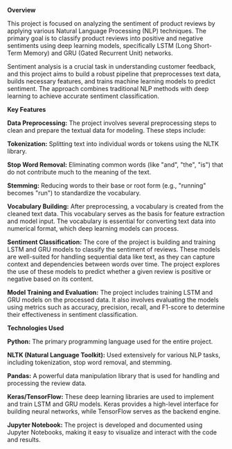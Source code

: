 **Overview**

This project is focused on analyzing the sentiment of product reviews by applying various Natural Language Processing (NLP) techniques. The primary goal is to classify product reviews into positive and negative sentiments using deep learning models, specifically LSTM (Long Short-Term Memory) and GRU (Gated Recurrent Unit) networks.

Sentiment analysis is a crucial task in understanding customer feedback, and this project aims to build a robust pipeline that preprocesses text data, builds necessary features, and trains machine learning models to predict sentiment. The approach combines traditional NLP methods with deep learning to achieve accurate sentiment classification.

**Key Features**

**Data Preprocessing:** The project involves several preprocessing steps to clean and prepare the textual data for modeling. These steps include:

**Tokenization:** Splitting text into individual words or tokens using the NLTK library.

**Stop Word Removal:** Eliminating common words (like "and", "the", "is") that do not contribute much to the meaning of the text.

**Stemming:** Reducing words to their base or root form (e.g., "running" becomes "run") to standardize the vocabulary.

**Vocabulary Building:** After preprocessing, a vocabulary is created from the cleaned text data. This vocabulary serves as the basis for feature extraction and model input. The vocabulary is essential for converting text data into numerical format, which deep learning models can process.

**Sentiment Classification:** The core of the project is building and training LSTM and GRU models to classify the sentiment of reviews. These models are well-suited for handling sequential data like text, as they can capture context and dependencies between words over time. The project explores the use of these models to predict whether a given review is positive or negative based on its content.

**Model Training and Evaluation:** The project includes training LSTM and GRU models on the processed data. It also involves evaluating the models using metrics such as accuracy, precision, recall, and F1-score to determine their effectiveness in sentiment classification.

**Technologies Used**

**Python:** The primary programming language used for the entire project.

**NLTK (Natural Language Toolkit):** Used extensively for various NLP tasks, including tokenization, stop word removal, and stemming.

**Pandas:** A powerful data manipulation library that is used for handling and processing the review data.

**Keras/TensorFlow:** These deep learning libraries are used to implement and train LSTM and GRU models. Keras provides a high-level interface for building neural networks, while TensorFlow serves as the backend engine.

**Jupyter Notebook:** The project is developed and documented using Jupyter Notebooks, making it easy to visualize and interact with the code and results.
